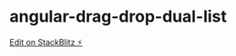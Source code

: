 # angular-drag-drop-dual-list

[Edit on StackBlitz ⚡️](https://stackblitz.com/edit/angular-drag-drop-dual-list)
